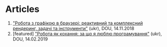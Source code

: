 # Articles
1. ["Робота з графікою в браузері: реактивний та комплексний рендеринг, задачі та інструменти"](https://dou.ua/lenta/articles/reactive-and-complex-rendering-in-the-browser/) (ukr), DOU, 14.11.2018
1. \[featured\] ["Робота як кохання: за що я люблю програмування"](https://dou.ua/lenta/articles/fall-in-love/) (ukr), DOU, 14.02.2019
